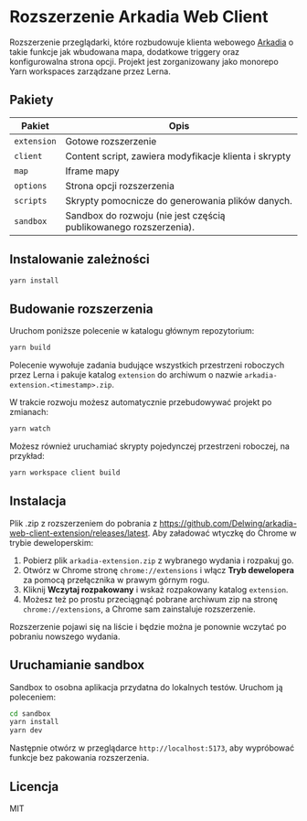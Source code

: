 # Rozszerzenie Arkadia Web Client

Rozszerzenie przeglądarki, które rozbudowuje klienta webowego [Arkadia](https://arkadia.rpg.pl/) o takie funkcje jak wbudowana mapa, dodatkowe triggery oraz konfigurowalna strona opcji. Projekt jest zorganizowany jako monorepo Yarn workspaces zarządzane przez Lerna.

## Pakiety

| Pakiet      | Opis                                                              |
|-------------|-------------------------------------------------------------------|
| `extension` | Gotowe rozszerzenie                                               |
| `client`    | Content script, zawiera modyfikacje klienta i skrypty             |
| `map`       | Iframe mapy                                                       |
| `options`   | Strona opcji rozszerzenia                                         |
| `scripts`   | Skrypty pomocnicze do generowania plików danych.                  |
| `sandbox`   | Sandbox do rozwoju (nie jest częścią publikowanego rozszerzenia). |

## Instalowanie zależności

```bash
yarn install
```

## Budowanie rozszerzenia

Uruchom poniższe polecenie w katalogu głównym repozytorium:

```bash
yarn build
```

Polecenie wywołuje zadania budujące wszystkich przestrzeni roboczych przez Lerna i pakuje katalog `extension` do archiwum o nazwie `arkadia-extension.<timestamp>.zip`.

W trakcie rozwoju możesz automatycznie przebudowywać projekt po zmianach:

```bash
yarn watch
```

Możesz również uruchamiać skrypty pojedynczej przestrzeni roboczej, na przykład:

```bash
yarn workspace client build
```

## Instalacja

Plik .zip z rozszerzeniem do pobrania z https://github.com/Delwing/arkadia-web-client-extension/releases/latest. Aby załadować wtyczkę do Chrome w trybie deweloperskim:

1. Pobierz plik `arkadia-extension.zip` z wybranego wydania i rozpakuj go.
2. Otwórz w Chrome stronę `chrome://extensions` i włącz **Tryb dewelopera** za pomocą przełącznika w prawym górnym rogu.
3. Kliknij **Wczytaj rozpakowany** i wskaż rozpakowany katalog `extension`.
4. Możesz też po prostu przeciągnąć pobrane archiwum zip na stronę `chrome://extensions`, a Chrome sam zainstaluje rozszerzenie.

Rozszerzenie pojawi się na liście i będzie można je ponownie wczytać po pobraniu nowszego wydania.

## Uruchamianie sandbox

Sandbox to osobna aplikacja przydatna do lokalnych testów. Uruchom ją poleceniem:

```bash
cd sandbox
yarn install
yarn dev
```

Następnie otwórz w przeglądarce `http://localhost:5173`, aby wypróbować funkcje bez pakowania rozszerzenia.

## Licencja

MIT
